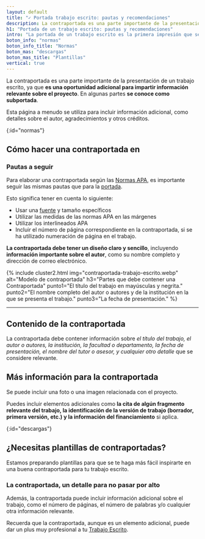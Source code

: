 ```yaml
---
layout: default
title: "✓ Portada trabajo escrito: pautas y recomendaciones"
description: La contraportada es una parte importante de la presentación de un trabajo escrito, ya que es una oportunidad adicional para impartir información 📃
h1: "Portada de un trabajo escrito: pautas y recomendaciones"
intro: "La portada de un trabajo escrito es la primera impresión que se tiene del mismo. Es por eso que es importante que esta tenga un diseño y formato adecuados."
boton_info: "normas"
boton_info_title: "Normas"
boton_mas: "descargas"
boton_mas_title: "Plantillas"
vertical: true
---
```

La contraportada es una parte importante de la presentación de un trabajo escrito, ya que **es una oportunidad adicional para impartir información relevante sobre el proyecto**. En algunas partes **se conoce como subportada**.

Esta página a menudo se utiliza para incluir información adicional, como detalles sobre el autor, agradecimientos y otros créditos.
<!-- Anclaje para que la barra fijada no cubra el siguiente subtítulo -->
{:id="normas"}

## Cómo hacer una contraportada en

### Pautas a seguir

Para elaborar una contraportada según las [Normas APA]({{'normas-apa'|relative_url}}), es importante seguir las mismas pautas que para la [portada]({{'portada-trabajo-escrito'|relative_url}}).

Esto significa tener en cuenta lo siguiente:

* Usar una [fuente]({{'textos-y-fuentes-trabajo-escrito'|relative_url}} "Textos de un trabajo escrito") y tamaño específicos
* Utilizar las medidas de las normas APA en las márgenes
* Utilizar los interlineados APA
* Incluir el número de página correspondiente en la contraportada, si se ha utilizado numeración de página en el trabajo.

**La contraportada debe tener un diseño claro y sencillo**, incluyendo **información importante sobre el autor**, como su nombre completo y dirección de correo electrónico.

{% include cluster2.html img="contraportada-trabajo-escrito.webp" alt="Modelo de contraportada" h3="Partes que debe contener una Contraportada" punto1="El título del trabajo en mayúsculas y negrita." punto2="El nombre completo del autor o autores y de la institución en la que se presenta el trabajo." punto3="La fecha de presentación." %}

-----

## Contenido de la contraportada

La contraportada debe contener información sobre *el título del trabajo, el autor o autores, la institución, la facultad o departamento, la fecha de presentación, el nombre del tutor o asesor, y cualquier otro detalle* que se considere relevante.

## Más información para la contraportada

Se puede incluir una foto o una imagen relacionada con el proyecto.

Puedes incluir elementos adicionales como **la cita de algún fragmento relevante del trabajo, la identificación de la versión de trabajo (borrador, primera versión, etc.) y la información del financiamiento** si aplica.
<!-- Anclaje para que la barra fijada no cubra el siguiente subtítulo -->
{:id="descargas"}

## ¿Necesitas plantillas de contraportadas?

Estamos preparando plantillas para que se te haga más fácil inspirarte en una buena contraportada para tu trabajo escrito.

### La contraportada, un detalle para no pasar por alto

Además, la contraportada puede incluir información adicional sobre el trabajo, como el número de páginas, el número de palabras y/o cualquier otra información relevante.

Recuerda que la contraportada, aunque es un elemento adicional, puede dar un plus muy profesional a tu [Trabajo Escrito](/).
